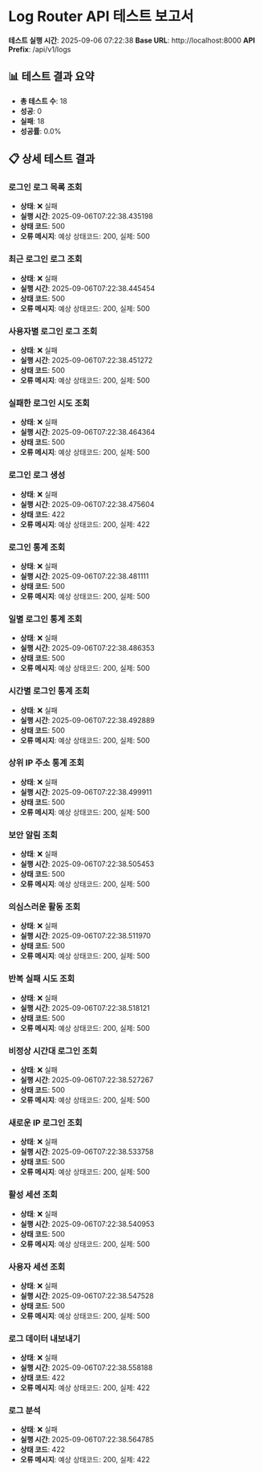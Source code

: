# Log Router API 테스트 보고서

**테스트 실행 시간**: 2025-09-06 07:22:38
**Base URL**: http://localhost:8000
**API Prefix**: /api/v1/logs

## 📊 테스트 결과 요약

- **총 테스트 수**: 18
- **성공**: 0
- **실패**: 18
- **성공률**: 0.0%

## 📋 상세 테스트 결과

### 로그인 로그 목록 조회
- **상태**: ❌ 실패
- **실행 시간**: 2025-09-06T07:22:38.435198
- **상태 코드**: 500
- **오류 메시지**: 예상 상태코드: 200, 실제: 500

### 최근 로그인 로그 조회
- **상태**: ❌ 실패
- **실행 시간**: 2025-09-06T07:22:38.445454
- **상태 코드**: 500
- **오류 메시지**: 예상 상태코드: 200, 실제: 500

### 사용자별 로그인 로그 조회
- **상태**: ❌ 실패
- **실행 시간**: 2025-09-06T07:22:38.451272
- **상태 코드**: 500
- **오류 메시지**: 예상 상태코드: 200, 실제: 500

### 실패한 로그인 시도 조회
- **상태**: ❌ 실패
- **실행 시간**: 2025-09-06T07:22:38.464364
- **상태 코드**: 500
- **오류 메시지**: 예상 상태코드: 200, 실제: 500

### 로그인 로그 생성
- **상태**: ❌ 실패
- **실행 시간**: 2025-09-06T07:22:38.475604
- **상태 코드**: 422
- **오류 메시지**: 예상 상태코드: 200, 실제: 422

### 로그인 통계 조회
- **상태**: ❌ 실패
- **실행 시간**: 2025-09-06T07:22:38.481111
- **상태 코드**: 500
- **오류 메시지**: 예상 상태코드: 200, 실제: 500

### 일별 로그인 통계 조회
- **상태**: ❌ 실패
- **실행 시간**: 2025-09-06T07:22:38.486353
- **상태 코드**: 500
- **오류 메시지**: 예상 상태코드: 200, 실제: 500

### 시간별 로그인 통계 조회
- **상태**: ❌ 실패
- **실행 시간**: 2025-09-06T07:22:38.492889
- **상태 코드**: 500
- **오류 메시지**: 예상 상태코드: 200, 실제: 500

### 상위 IP 주소 통계 조회
- **상태**: ❌ 실패
- **실행 시간**: 2025-09-06T07:22:38.499911
- **상태 코드**: 500
- **오류 메시지**: 예상 상태코드: 200, 실제: 500

### 보안 알림 조회
- **상태**: ❌ 실패
- **실행 시간**: 2025-09-06T07:22:38.505453
- **상태 코드**: 500
- **오류 메시지**: 예상 상태코드: 200, 실제: 500

### 의심스러운 활동 조회
- **상태**: ❌ 실패
- **실행 시간**: 2025-09-06T07:22:38.511970
- **상태 코드**: 500
- **오류 메시지**: 예상 상태코드: 200, 실제: 500

### 반복 실패 시도 조회
- **상태**: ❌ 실패
- **실행 시간**: 2025-09-06T07:22:38.518121
- **상태 코드**: 500
- **오류 메시지**: 예상 상태코드: 200, 실제: 500

### 비정상 시간대 로그인 조회
- **상태**: ❌ 실패
- **실행 시간**: 2025-09-06T07:22:38.527267
- **상태 코드**: 500
- **오류 메시지**: 예상 상태코드: 200, 실제: 500

### 새로운 IP 로그인 조회
- **상태**: ❌ 실패
- **실행 시간**: 2025-09-06T07:22:38.533758
- **상태 코드**: 500
- **오류 메시지**: 예상 상태코드: 200, 실제: 500

### 활성 세션 조회
- **상태**: ❌ 실패
- **실행 시간**: 2025-09-06T07:22:38.540953
- **상태 코드**: 500
- **오류 메시지**: 예상 상태코드: 200, 실제: 500

### 사용자 세션 조회
- **상태**: ❌ 실패
- **실행 시간**: 2025-09-06T07:22:38.547528
- **상태 코드**: 500
- **오류 메시지**: 예상 상태코드: 200, 실제: 500

### 로그 데이터 내보내기
- **상태**: ❌ 실패
- **실행 시간**: 2025-09-06T07:22:38.558188
- **상태 코드**: 422
- **오류 메시지**: 예상 상태코드: 200, 실제: 422

### 로그 분석
- **상태**: ❌ 실패
- **실행 시간**: 2025-09-06T07:22:38.564785
- **상태 코드**: 422
- **오류 메시지**: 예상 상태코드: 200, 실제: 422

